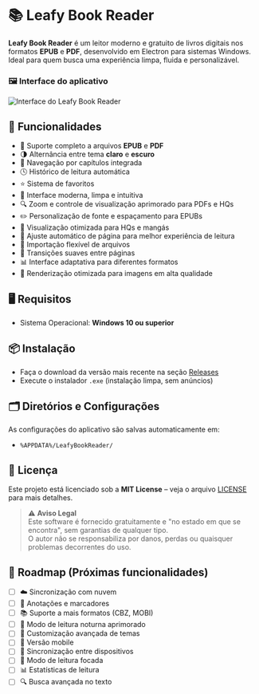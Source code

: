 # 📚 Leafy Book Reader

**Leafy Book Reader** é um leitor moderno e gratuito de livros digitais nos formatos **EPUB** e **PDF**, desenvolvido em Electron para sistemas Windows. Ideal para quem busca uma experiência limpa, fluida e personalizável.

### 🖼️ Interface do aplicativo
![Interface do Leafy Book Reader](https://github.com/user-attachments/assets/96ddddea-04ae-449c-8e21-e42ba24b2e92)


## 🚀 Funcionalidades

- 📖 Suporte completo a arquivos **EPUB** e **PDF**
- 🌗 Alternância entre tema **claro** e **escuro**
- 📑 Navegação por capítulos integrada
- 🕓 Histórico de leitura automática
- ⭐ Sistema de favoritos
- 🧭 Interface moderna, limpa e intuitiva
- 🔍 Zoom e controle de visualização aprimorado para PDFs e HQs
- ✏️ Personalização de fonte e espaçamento para EPUBs
- 📱 Visualização otimizada para HQs e mangás
- 🎯 Ajuste automático de página para melhor experiência de leitura
- 🔄 Importação flexível de arquivos
- 💫 Transições suaves entre páginas
- 📊 Interface adaptativa para diferentes formatos
- 🎨 Renderização otimizada para imagens em alta qualidade

## 🖥️ Requisitos

- Sistema Operacional: **Windows 10 ou superior**

## 📦 Instalação

- Faça o download da versão mais recente na seção [Releases](https://github.com/gdcodedev/Leafy-Book-Reader-Windows/releases/tag/v0.0.1)
- Execute o instalador `.exe` (instalação limpa, sem anúncios)

## 🗂️ Diretórios e Configurações

As configurações do aplicativo são salvas automaticamente em:

- `%APPDATA%/LeafyBookReader/`

## 📄 Licença

Este projeto está licenciado sob a **MIT License** – veja o arquivo [LICENSE](LICENSE) para mais detalhes.

> ⚠️ **Aviso Legal**  
> Este software é fornecido gratuitamente e "no estado em que se encontra", sem garantias de qualquer tipo.  
> O autor não se responsabiliza por danos, perdas ou quaisquer problemas decorrentes do uso.

## 🔮 Roadmap (Próximas funcionalidades)

- [ ] ☁️ Sincronização com nuvem
- [ ] 📝 Anotações e marcadores
- [ ] 📚 Suporte a mais formatos (CBZ, MOBI)
- [ ] 🌙 Modo de leitura noturna aprimorado
- [ ] 🎨 Customização avançada de temas
- [ ] 📱 Versão mobile
- [ ] 🔄 Sincronização entre dispositivos
- [ ] 🎯 Modo de leitura focada
- [ ] 📊 Estatísticas de leitura
- [ ] 🔍 Busca avançada no texto 
